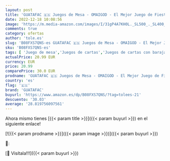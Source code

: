 ```yaml
---
layout: post
title: 'GUATAFAC 🇪🇸 Juegos de Mesa - OMAIGOD - El Mejor Juego de Fiesta - Idea Regalo Navidad - 480 Cartas Divertidas y locas - Español'
date: 2022-12-18 10:08:56
image: 'https://m.media-amazon.com/images/I/31gP4A7KH0L._SL500_._SL400_.jpg'
comments: true
category: ofertas
author: 'tole.es'
slug: 'B08FXS7QNS-es GUATAFAC 🇪🇸 Juegos de Mesa - OMAIGOD - El Mejor Juego de...'
sku: 'B08FXS7QNS-es'
tags: [ 'Juego de mesa','Juegos de cartas','Juegos de cartas con baraja específica','Juegos y accesorios para juegos','Juguetes','Juguetes y juegos','guatafac','navidad','🇪🇸', ]
actualPrice: 20.99 EUR
currency: EUR
price: 20.99
comparePrice: 30.0 EUR
prodname: 'GUATAFAC 🇪🇸 Juegos de Mesa - OMAIGOD - El Mejor Juego de Fiesta - Idea Regalo Navidad - 480 Cartas Divertidas y locas - Español'
country: 'es'
flag: '🇪🇸'
brand: 'GUATAFAC'
buyurl: 'https://www.amazon.es/dp/B08FXS7QNS/?tag=tolees-21'
descuento: '30.03'
average: '28.819756097561'
---
```


Ahora mismo tienes [{{< param title >}}]({{< param buyurl >}}) en el siguiente enlace!

[![{{< param prodname >}}]({{< param image >}})]({{< param buyurl >}})

🔎:


[🛒 Visítala!!!]({{< param buyurl >}})

